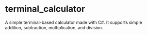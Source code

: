 # terminal_calculator

A simple terminal-based calculator made with C#. It supports simple addition, subtraction, multiplication, and division.

